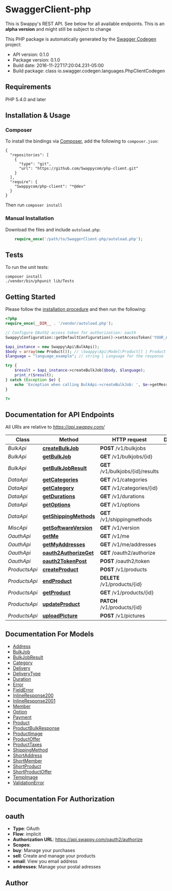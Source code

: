 # SwaggerClient-php
This is Swappy's REST API. See below for all available endpoints. This is an <strong>alpha version</strong> and might still be subject to change

This PHP package is automatically generated by the [Swagger Codegen](https://github.com/swagger-api/swagger-codegen) project:

- API version: 0.1.0
- Package version: 0.1.0
- Build date: 2016-11-22T17:20:04.231-05:00
- Build package: class io.swagger.codegen.languages.PhpClientCodegen

## Requirements

PHP 5.4.0 and later

## Installation & Usage
### Composer

To install the bindings via [Composer](http://getcomposer.org/), add the following to `composer.json`:

```
{
  "repositories": [
    {
      "type": "git",
      "url": "https://github.com/Swappycom/php-client.git"
    }
  ],
  "require": {
    "Swappycom/php-client": "*@dev"
  }
}
```

Then run `composer install`

### Manual Installation

Download the files and include `autoload.php`:

```php
    require_once('/path/to/SwaggerClient-php/autoload.php');
```

## Tests

To run the unit tests:

```
composer install
./vendor/bin/phpunit lib/Tests
```

## Getting Started

Please follow the [installation procedure](#installation--usage) and then run the following:

```php
<?php
require_once(__DIR__ . '/vendor/autoload.php');

// Configure OAuth2 access token for authorization: oauth
Swappy\Configuration::getDefaultConfiguration()->setAccessToken('YOUR_ACCESS_TOKEN');

$api_instance = new Swappy\Api\BulkApi();
$body = array(new Product()); // \Swappy\Api\Model\Product[] | Product list to be uploaded
$language = "language_example"; // string | Language for the response

try {
    $result = $api_instance->createBulkJob($body, $language);
    print_r($result);
} catch (Exception $e) {
    echo 'Exception when calling BulkApi->createBulkJob: ', $e->getMessage(), PHP_EOL;
}

?>
```

## Documentation for API Endpoints

All URIs are relative to *https://api.swappy.com/*

Class | Method | HTTP request | Description
------------ | ------------- | ------------- | -------------
*BulkApi* | [**createBulkJob**](docs/Api/BulkApi.md#createbulkjob) | **POST** /v1/bulkjobs | 
*BulkApi* | [**getBulkJob**](docs/Api/BulkApi.md#getbulkjob) | **GET** /v1/bulkjobs/{id} | 
*BulkApi* | [**getBulkJobResult**](docs/Api/BulkApi.md#getbulkjobresult) | **GET** /v1/bulkjobs/{id}/results | 
*DataApi* | [**getCategories**](docs/Api/DataApi.md#getcategories) | **GET** /v1/categories | 
*DataApi* | [**getCategory**](docs/Api/DataApi.md#getcategory) | **GET** /v1/categories/{id} | 
*DataApi* | [**getDurations**](docs/Api/DataApi.md#getdurations) | **GET** /v1/durations | 
*DataApi* | [**getOptions**](docs/Api/DataApi.md#getoptions) | **GET** /v1/options | 
*DataApi* | [**getShippingMethods**](docs/Api/DataApi.md#getshippingmethods) | **GET** /v1/shippingmethods | 
*MiscApi* | [**getSoftwareVersion**](docs/Api/MiscApi.md#getsoftwareversion) | **GET** /v1/version | 
*OauthApi* | [**getMe**](docs/Api/OauthApi.md#getme) | **GET** /v1/me | 
*OauthApi* | [**getMyAddresses**](docs/Api/OauthApi.md#getmyaddresses) | **GET** /v1/me/addresses | 
*OauthApi* | [**oauth2AuthorizeGet**](docs/Api/OauthApi.md#oauth2authorizeget) | **GET** /oauth2/authorize | 
*OauthApi* | [**oauth2TokenPost**](docs/Api/OauthApi.md#oauth2tokenpost) | **POST** /oauth2/token | 
*ProductsApi* | [**createProduct**](docs/Api/ProductsApi.md#createproduct) | **POST** /v1/products | 
*ProductsApi* | [**endProduct**](docs/Api/ProductsApi.md#endproduct) | **DELETE** /v1/products/{id} | 
*ProductsApi* | [**getProduct**](docs/Api/ProductsApi.md#getproduct) | **GET** /v1/products/{id} | 
*ProductsApi* | [**updateProduct**](docs/Api/ProductsApi.md#updateproduct) | **PATCH** /v1/products/{id} | 
*ProductsApi* | [**uploadPicture**](docs/Api/ProductsApi.md#uploadpicture) | **POST** /v1/pictures | 


## Documentation For Models

 - [Address](docs/Model/Address.md)
 - [BulkJob](docs/Model/BulkJob.md)
 - [BulkJobResult](docs/Model/BulkJobResult.md)
 - [Category](docs/Model/Category.md)
 - [Delivery](docs/Model/Delivery.md)
 - [DeliveryType](docs/Model/DeliveryType.md)
 - [Duration](docs/Model/Duration.md)
 - [Error](docs/Model/Error.md)
 - [FieldError](docs/Model/FieldError.md)
 - [InlineResponse200](docs/Model/InlineResponse200.md)
 - [InlineResponse2001](docs/Model/InlineResponse2001.md)
 - [Member](docs/Model/Member.md)
 - [Option](docs/Model/Option.md)
 - [Payment](docs/Model/Payment.md)
 - [Product](docs/Model/Product.md)
 - [ProductBulkResponse](docs/Model/ProductBulkResponse.md)
 - [ProductImage](docs/Model/ProductImage.md)
 - [ProductOffer](docs/Model/ProductOffer.md)
 - [ProductTaxes](docs/Model/ProductTaxes.md)
 - [ShippingMethod](docs/Model/ShippingMethod.md)
 - [ShortAddress](docs/Model/ShortAddress.md)
 - [ShortMember](docs/Model/ShortMember.md)
 - [ShortProduct](docs/Model/ShortProduct.md)
 - [ShortProductOffer](docs/Model/ShortProductOffer.md)
 - [TempImage](docs/Model/TempImage.md)
 - [ValidationError](docs/Model/ValidationError.md)


## Documentation For Authorization


## oauth

- **Type**: OAuth
- **Flow**: implicit
- **Authorization URL**: https://api.swappy.com/oauth2/authorize
- **Scopes**: 
 - **buy**: Manage your purchases
 - **sell**: Create and manage your products
 - **email**: View you email address
 - **addresses**: Manage your postal adresses


## Author




